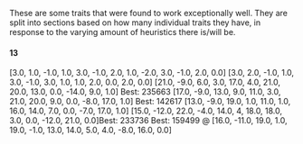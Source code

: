 These are some traits that were found to work exceptionally well. They are split into sections based on how many individual
traits they have, in response to the varying amount of heuristics there is/will be.

#### 13 ####
[3.0, 1.0, -1.0, 1.0, 3.0, -1.0, 2.0, 1.0, -2.0, 3.0, -1.0, 2.0, 0.0]
[3.0, 2.0, -1.0, 1.0, 3.0, -1.0, 3.0, 1.0, 1.0, 2.0, 0.0, 2.0, 0.0]
[21.0, -9.0, 6.0, 3.0, 17.0, 4.0, 21.0, 20.0, 13.0, 0.0, -14.0, 9.0, 1.0] Best: 235663
[17.0, -9.0, 13.0, 9.0, 11.0, 3.0, 21.0, 20.0, 9.0, 0.0, -8.0, 17.0, 1.0] Best: 142617
[13.0, -9.0, 19.0, 1.0, 11.0, 1.0, 16.0, 14.0, 7.0, 0.0, -7.0, 17.0, 1.0]
[15.0, -12.0, 22.0, -4.0, 14.0, 4, 18.0, 18.0, 3.0, 0.0, -12.0, 21.0, 0.0]Best:  233736
Best: 159499 @ [16.0, -11.0, 19.0, 1.0, 19.0, -1.0, 13.0, 14.0, 5.0, 4.0, -8.0, 16.0, 0.0]
